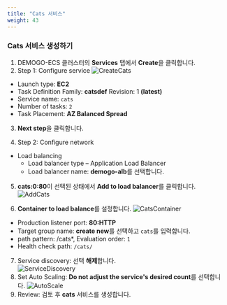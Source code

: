 ```yaml
---
title: "Cats 서비스"
weight: 43
---
```


### Cats 서비스 생성하기 
1)	DEMOGO-ECS 클러스터의 **Services** 탭에서 **Create**을 클릭합니다. 
2)	Step 1: Configure service 
![CreateCats](/images/ecs/service/cats_create.png)
- Launch type: **EC2** 
- Task Definition 
Family: **catsdef**
Revision: 1 **(latest)** 
- Service name: `cats`
- Number of tasks: `2`
- Task Placement: **AZ Balanced Spread**
3. **Next step**을 클릭합니다.

4)	Step 2: Configure network
- Load balancing
  -  Load balancer type – Application Load Balancer
  -  Load balancer name: **demogo-alb**를 선택합니다. 
  
5. **cats:0:80**이 선택된 상태에서 **Add to load balancer**를 클릭합니다.
![AddCats](/images/ecs/service/cats_add_to_lb.png)

6. **Container to load balance**를 설정합니다.
  ![CatsContainer](/images/ecs/service/cats_configure_container_to_lb.png)
- Production listener port: **80:HTTP**
- Target group name: **create new**를 선택하고 `cats`를 입력합니다. 
- path pattern: /cats*, Evaluation order: `1`
- Health check path: `/cats/`
7. Service discovery: 선택 **해제**합니다.  
![ServiceDiscovery](/images/ecs/service/service_discovery.png)
1. Set Auto Scaling: **Do not adjust the service's desired count**를 선택합니다. 
![AutoScale](/images/ecs/service/set_auto_scale.png)
9. Review: 검토 후 **cats** 서비스를 생성합니다. 